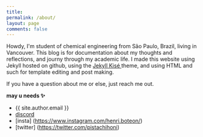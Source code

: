 ```yaml
---
title: 
permalink: /about/
layout: page
comments: false
---
```


Howdy, I'm student of chemical engineering from São Paulo, Brazil, living in Vancouver. This blog is for documentation about my thoughts and reflections, and journy through my academic life. I made this website using Jekyll hosted on github, using the [Jekyll Kisé ](https://jamstackthemes.dev/theme/jekyll-klise/)theme, and using HTML and such for template editing and post making.

If you have a question about me or else, just reach me out.

**may u needs ✨**

- {{ site.author.email }}
- [discord](https://discordapp.com/users/788123099748630567)
- [insta] (https://www.instagram.com/henri.boteon/)
- [twitter] (https://twitter.com/pistachihoni)
